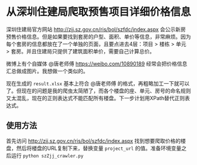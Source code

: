 # 从深圳住建局爬取预售项目详细价格信息

深圳住建局官方网站 http://zjj.sz.gov.cn/ris/bol/szfdc/index.aspx 会公示新房预售价格信息。但是如果要找到套房的户型、面积、单价等信息，非常麻烦。因为每个套房的信息都放在了一个单独的页面，且要点进去4层：项目 > 楼栋 > 单元 > 套房。并且住建局只提供了建筑面积单价，需要自己计算总价。

微博上有个自媒体 @唐老师傅 https://weibo.com/10890189 经常会把价格信息汇总做成图片。我想做一个类似的。

现在生成的 `result.xlsx` 基本上符合 @唐老师傅 的格式，再粗略加工一下就可以了。但现在的问题是我的爬虫太简陋了，而各个楼盘的座、单元、房号的命名规则又太混乱，现在的正则表达式不能匹配所有楼盘。下一步计划用XPath替代正则表达式。


## 使用方法

首先访问 http://zjj.sz.gov.cn/ris/bol/szfdc/index.aspx 找到想要爬取价格的楼盘，然后将楼盘的URL复制下来，替换变量 `project_url` 的值。准备环境变量之后运行 `python szZjj_crawler.py`